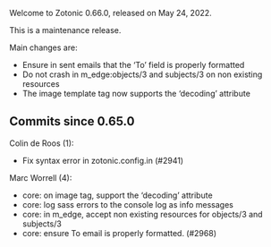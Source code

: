 Welcome to Zotonic 0.66.0, released on May 24, 2022.

This is a maintenance release.

Main changes are:

*   Ensure in sent emails that the ‘To’ field is properly formatted
*   Do not crash in m\_edge:objects/3 and subjects/3 on non existing resources
*   The image template tag now supports the ‘decoding’ attribute



Commits since 0.65.0
--------------------

Colin de Roos (1):

*   Fix syntax error in zotonic.config.in (#2941)

Marc Worrell (4):

*   core: on image tag, support the ‘decoding’ attribute
*   core: log sass errors to the console log as info messages
*   core: in m\_edge, accept non existing resources for objects/3 and subjects/3
*   core: ensure To email is properly formatted. (#2968)